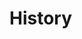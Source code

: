 # History

<lively-import src="_navigation.html"></lively-import>

<script>

import FileIndex from "src/client/fileindex.js"
import moment from "src/external/moment.js";
import AnsiColorFilter from "src/external/ansi-to-html.js"
 
class ChangeHistory {

  static thinTable(table) {
    var currentRow = []
    for(let tr of table.querySelectorAll("tr")) {
      var tds = tr.querySelectorAll("td")
      debugger
      for(let i=0; i < tds.length; i++) {
        var td = tds[i]
        if (currentRow[i] == td.textContent) {
          td.textContent = ""
        } else {
          currentRow[i] = td.textContent
        }
      }
    }
    return table
  }

  static async createView() {
    const lastMonths = 12
    
    var livelySync = await (<lively-sync></lively-sync>)
    livelySync.setRepository(lively4url.replace(/.*\//,""))
        
    var allhistory = await FileIndex.current().db.history.toArray()
    let history = allhistory.filter(ea => !ea.comment.match("AUTO-COMMIT"))
    
    var byAuthor = history.groupBy(ea => ea.author)
    var byMonth = history.groupBy(ea => moment(ea.modified).format("YYYY-MM"))

    // Object.keys(byAuthor).map(ea => [byAuthor[ea].length, ea]).sortBy(ea => ea[0]).reverse()
    var details = <div id="details"></div>

     var style = document.createElement("style")
      style.textContent = `

      div#details {
        position: absolute;
        font-family: monospace;
        white-space: pre;
        font-size: 8pt;
        background-color: lightgray;
        border: 1px solid gray;
        padding: 5px;
      }
      `

      let div = <div click={
          () => {
            details.innerHTML = ""
            lively.setPosition(details, lively.pt(0,0))
          }
    
        }>{style}{details}
        <button click={ async () => {
          await FileIndex.current().updateAllVersions()
          lively.success("history loaded")
        }}>load history</button>
        <h3>Last {lastMonths} Months</h3>
          {... Object.keys(byMonth)
         .sort().map(ea => [byMonth[ea].length, ea,byMonth[ea]]).reverse().slice(0,lastMonths)
         .map(ea => <li><h3>{ea[1]}</h3> 
         {
        this.thinTable(<table style="width:1200px">{...
          ea[2].sortBy(entry => moment(entry.modified).toISOString()).reverse()
                .map(entry => <tr>
                       <td style="width:200px">{moment(entry.modified).format("YYYY-MM-DD HH:MM")}</td>
                       <td style="width:200px">{entry.author}</td>
                       <td class="link" style="width:200px"><a href="xxx" click={async (evt) => {
                           evt.stopPropagation()
                           evt.preventDefault()
                           details.innerHTML = await livelySync.gitControl("show", undefined, {
                              gitcommit: entry.version,
                              gitusecolor: "true",
                            }).then(text => {
                              return livelySync.linkifyFiles(new AnsiColorFilter().toHtml(text.replace(/</g, "&lt;")))
                            })

                            lively.setGlobalPosition(details, lively.getPosition(evt))
                       
                           // lively.openInspector(entry)}
                         }
                       }>{entry.version}</a></td>
                       <td style="width:200px"> <a href={entry.url}>{entry.name}</a></td>
                       <td>{entry.comment}</td></tr>)}
              </table>)
       }
            </li>)
  }</div>
  
    return div
  }
}

ChangeHistory.createView()
</script>
